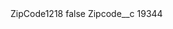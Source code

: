 <?xml version="1.0" encoding="UTF-8"?>
<CustomMetadata xmlns="http://soap.sforce.com/2006/04/metadata" xmlns:xsi="http://www.w3.org/2001/XMLSchema-instance" xmlns:xsd="http://www.w3.org/2001/XMLSchema">
    <label>ZipCode1218</label>
    <protected>false</protected>
    <values>
        <field>Zipcode__c</field>
        <value xsi:type="xsd:string">19344</value>
    </values>
</CustomMetadata>
